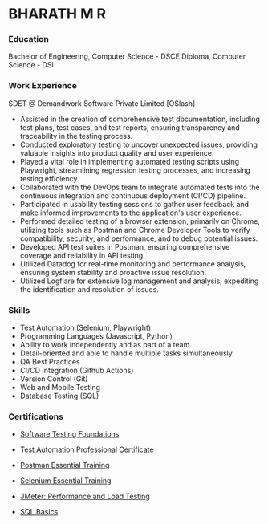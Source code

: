 # BHARATH M R

### Education
Bachelor of Engineering, Computer Science - DSCE
Diploma, Computer Science - DSI

### Work Experience
SDET @ Demandwork Software Private Limited [OSlash]

- Assisted in the creation of comprehensive test documentation,
including test plans, test cases, and test reports, ensuring
transparency and traceability in the testing process.
- Conducted exploratory testing to uncover unexpected issues,
providing valuable insights into product quality and user
experience.
- Played a vital role in implementing automated testing scripts
using Playwright, streamlining regression testing processes, and
increasing testing efficiency.
- Collaborated with the DevOps team to integrate automated
tests into the continuous integration and continuous
deployment (CI/CD) pipeline.
- Participated in usability testing sessions to gather user feedback
and make informed improvements to the application's user
experience.
- Performed detailed testing of a browser extension, primarily on
Chrome, utilizing tools such as Postman and Chrome Developer
Tools to verify compatibility, security, and performance, and to
debug potential issues.
- Developed API test suites in Postman, ensuring comprehensive
coverage and reliability in API testing.
- Utilized Datadog for real-time monitoring and performance
analysis, ensuring system stability and proactive issue
resolution.
- Utilized Logflare for extensive log management and analysis,
expediting the identification and resolution of issues.

### Skills
- Test Automation (Selenium, Playwright)
- Programming Languages (Javascript,
Python)
- Ability to work independently and as part
of a team
- Detail-oriented and able to handle
multiple tasks simultaneously
- QA Best Practices
- CI/CD Integration (Github Actions)
- Version Control (Git)
- Web and Mobile Testing
- Database Testing (SQL)


### Certifications
- <a href="https://www.linkedin.com/learning/certificates/aa090c41c2fcd975171c1172f24facd30604ef61b67c4bbce71a3036c10596d6">Software Testing Foundations</a>

- <a href="https://www.linkedin.com/learning/certificates/61ae36be5759e597965c71850d69db7acec26b83596c2e6770ab463df766bb54">Test Automation Professional Certificate</a>

- <a href="https://www.linkedin.com/learning/certificates/791d1afa027fafa21339f4eb1650ec12dc99db56483c1ed9dff7f9d9277d4820">Postman Essential Training</a>

- <a href="https://www.linkedin.com/learning/certificates/4a860bfb689d8b77e76bc88d35d9ccdaaabf0aa9aeb76fb61c6a7eec8b8be1a1">Selenium Essential Training</a>

- <a href="https://www.linkedin.com/learning/certificates/0cf2b240bf617b9045371e7bd338cf7ad3336af1873bf63d1a646b842f9f8968">JMeter: Performance and Load Testing</a>

- <a href="https://www.hackerrank.com/certificates/afd088e51b8e">SQL Basics</a>






